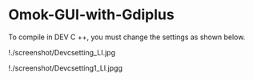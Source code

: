 # Omok-GUI-with-Gdiplus  

To compile in DEV C ++, you must change the settings as shown below.

!./screenshot/Devcsetting_LI.jpg

!./screenshot/Devcsetting1_LI.jpgg
